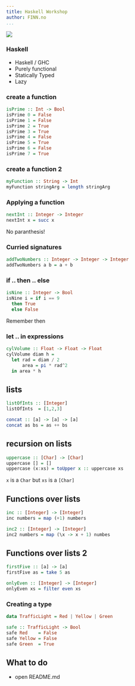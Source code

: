 ```yaml
---
title: Haskell Workshop
author: FINN.no
...
```



![](/Users/sjumilli//haskell/haskell-workshop/presentation/images/haskell-workshop.png)


### Haskell

- Haskell / GHC
- Purely functional
- Statically Typed
- Lazy


### create a function

```haskell
isPrime :: Int -> Bool
isPrime 0 = False
isPrime 1 = False
isPrime 2 = True
isPrime 3 = True
isPrime 4 = False
isPrime 5 = True
isPrime 6 = False
isPrime 7 = True
```


### create a function 2

```haskell
myFunction :: String -> Int
myFunction stringArg = length stringArg
```


### Applying a function

```haskell
nextInt :: Integer -> Integer
nextInt x = succ x
```

No paranthesis!


### Curried signatures

```haskell
addTwoNumbers :: Integer -> Integer -> Integer
addTwoNumbers a b = a + b
```


### if .. then .. else

```haskell
isNine :: Integer -> Bool
isNine i = if i == 9
  then True
  else False
```

Remember then


### let .. in expressions

```haskell
cylVolume :: Float -> Float -> Float
cylVolume diam h =
  let rad = diam / 2
      area = pi * rad^2
  in area * h
```


## lists

```haskell
listOfInts :: [Integer]
listOfInts  = [1,2,3]

concat :: [a] -> [a] -> [a]
concat as bs = as ++ bs
```


## recursion on lists

```haskell
uppercase :: [Char] -> [Char]
uppercase [] = []
uppercase (x:xs) = toUpper x :: uppercase xs
```

`x` is a `Char` but `xs` is a `[Char]`


## Functions over lists

```haskell
inc :: [Integer] -> [Integer]
inc numbers = map (+1) numbers

inc2 :: [Integer] -> [Integer]
inc2 numbers = map (\x -> x + 1) numbes
```


## Functions over lists 2

```haskell
firstFive :: [a] -> [a]
firstFive as = take 5 as

onlyEven :: [Integer] -> [Integer]
onlyEven xs = filter even xs
```


### Creating a type

```haskell
data TrafficLight = Red | Yellow | Green

safe :: TrafficLight -> Bool
safe Red    = False
safe Yellow = False
safe Green  = True
```


## What to do

- open README.md
